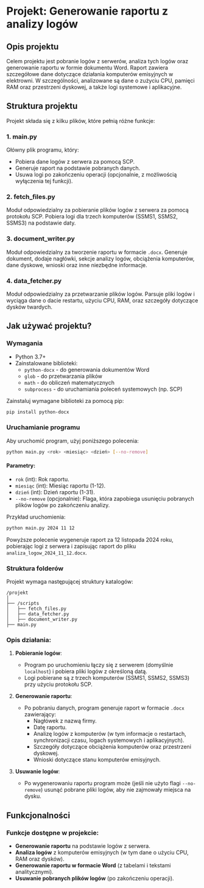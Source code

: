 # Projekt: Generowanie raportu z analizy logów

## Opis projektu
Celem projektu jest pobranie logów z serwerów, analiza tych logów oraz generowanie raportu w formie dokumentu Word. Raport zawiera szczegółowe dane dotyczące działania komputerów emisyjnych w elektrowni. W szczególności, analizowane są dane o zużyciu CPU, pamięci RAM oraz przestrzeni dyskowej, a także logi systemowe i aplikacyjne.

## Struktura projektu
Projekt składa się z kilku plików, które pełnią różne funkcje:

### 1. **main.py**
Główny plik programu, który:
- Pobiera dane logów z serwera za pomocą SCP.
- Generuje raport na podstawie pobranych danych.
- Usuwa logi po zakończeniu operacji (opcjonalnie, z możliwością wyłączenia tej funkcji).

### 2. **fetch_files.py**
Moduł odpowiedzialny za pobieranie plików logów z serwera za pomocą protokołu SCP. Pobiera logi dla trzech komputerów (SSMS1, SSMS2, SSMS3) na podstawie daty.

### 3. **document_writer.py**
Moduł odpowiedzialny za tworzenie raportu w formacie `.docx`. Generuje dokument, dodaje nagłówki, sekcje analizy logów, obciążenia komputerów, dane dyskowe, wnioski oraz inne niezbędne informacje.

### 4. **data_fetcher.py**
Moduł odpowiedzialny za przetwarzanie plików logów. Parsuje pliki logów i wyciąga dane o dacie restartu, użyciu CPU, RAM, oraz szczegóły dotyczące dysków twardych.

## Jak używać projektu?

### Wymagania
- Python 3.7+
- Zainstalowane biblioteki:
  - `python-docx` - do generowania dokumentów Word
  - `glob` - do przetwarzania plików
  - `math` - do obliczeń matematycznych
  - `subprocess` - do uruchamiania poleceń systemowych (np. SCP)

Zainstaluj wymagane biblioteki za pomocą pip:
```bash
pip install python-docx
```

### Uruchamianie programu
Aby uruchomić program, użyj poniższego polecenia:

```bash
python main.py <rok> <miesiąc> <dzień> [--no-remove]
```

#### Parametry:
- `rok` (int): Rok raportu.
- `miesiąc` (int): Miesiąc raportu (1-12).
- `dzień` (int): Dzień raportu (1-31).
- `--no-remove` (opcjonalnie): Flaga, która zapobiega usunięciu pobranych plików logów po zakończeniu analizy.

Przykład uruchomienia:
```bash
python main.py 2024 11 12
```

Powyższe polecenie wygeneruje raport za 12 listopada 2024 roku, pobierając logi z serwera i zapisując raport do pliku `analiza_logow_2024_11_12.docx`.

### Struktura folderów
Projekt wymaga następującej struktury katalogów:
```
/projekt
│
├── /scripts
│   ├── fetch_files.py
│   ├── data_fetcher.py
│   ├── document_writer.py
├── main.py
```

### Opis działania:
1. **Pobieranie logów**:
   - Program po uruchomieniu łączy się z serwerem (domyślnie `localhost`) i pobiera pliki logów z określoną datą.
   - Logi pobierane są z trzech komputerów (SSMS1, SSMS2, SSMS3) przy użyciu protokołu SCP.

2. **Generowanie raportu**:
   - Po pobraniu danych, program generuje raport w formacie `.docx` zawierający:
     - Nagłówek z nazwą firmy.
     - Datę raportu.
     - Analizę logów z komputerów (w tym informacje o restartach, synchronizacji czasu, logach systemowych i aplikacyjnych).
     - Szczegóły dotyczące obciążenia komputerów oraz przestrzeni dyskowej.
     - Wnioski dotyczące stanu komputerów emisyjnych.

3. **Usuwanie logów**:
   - Po wygenerowaniu raportu program może (jeśli nie użyto flagi `--no-remove`) usunąć pobrane pliki logów, aby nie zajmowały miejsca na dysku.

## Funkcjonalności
### Funkcje dostępne w projekcie:
- **Generowanie raportu** na podstawie logów z serwera.
- **Analiza logów** z komputerów emisyjnych (w tym dane o użyciu CPU, RAM oraz dysków).
- **Generowanie raportu w formacie Word** (z tabelami i tekstami analitycznymi).
- **Usuwanie pobranych plików logów** (po zakończeniu operacji).
